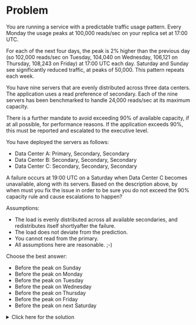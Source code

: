 # Problem
You are running a service with a predictable traffic usage pattern. Every Monday the usage peaks at 100,000 reads/sec on your replica set at 17:00 UTC.

For each of the next four days, the peak is 2% higher than the previous day (so 102,000 reads/sec on Tuesday, 104,040 on Wednesday, 106,121 on Thursday, 108,243 on Friday) at 17:00 UTC each day. Saturday and Sunday see significantly reduced traffic, at peaks of 50,000. This pattern repeats each week.

You have nine servers that are evenly distributed across three data centers. The application uses a read preference of secondary. Each of the nine servers has been benchmarked to handle 24,000 reads/sec at its maximum capacity.

There is a further mandate to avoid exceeding 90% of available capacity, if at all possible, for performance reasons. If the application exceeds 90%, this must be reported and escalated to the executive level.

You have deployed the servers as follows:

 - Data Center A: Primary, Secondary, Secondary
 - Data Center B: Secondary, Secondary, Secondary
 - Data Center C: Secondary, Secondary, Secondary

A failure occurs at 19:00 UTC on a Saturday when Data Center C becomes unavailable, along with its servers. Based on the description above, by when must you fix the issue in order to be sure you do not exceed the 90% capacity rule and cause escalations to happen?

Assumptions:

 - The load is evenly distributed across all available secondaries, and redistributes itself shortlyafter the failure.
 - The load does not deviate from the prediction.
 - You cannot read from the primary.
 - All assumptions here are reasonable. ;-)

Choose the best answer:
 - Before the peak on Sunday
 - Before the peak on Monday
 - Before the peak on Tuesday
 - Before the peak on Wednesday
 - Before the peak on Thursday
 - Before the peak on Friday
 - Before the peak on next Saturday

<details>
  <summary>Click here for the solution</summary>
    <ul>
      <li>Before the peak on Friday</li>
	</ul>
</details>